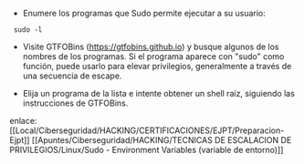 - Enumere los programas que Sudo permite ejecutar a su usuario:
```
 sudo -l
```

- Visite GTFOBins (https://gtfobins.github.io) y busque algunos de los nombres de los programas. Si el programa aparece con "sudo" como función, puede usarlo para elevar privilegios, generalmente a través de una secuencia de escape.

- Elija un programa de la lista e intente obtener un shell raíz, siguiendo las instrucciones de GTFOBins.

enlace:
[[Local/Ciberseguridad/HACKING/CERTIFICACIONES/EJPT/Preparacion-Ejpt]]
[[Apuntes/Ciberseguridad/HACKING/TECNICAS DE ESCALACION DE PRIVILEGIOS/Linux/Sudo - Environment Variables (variable de entorno)]]